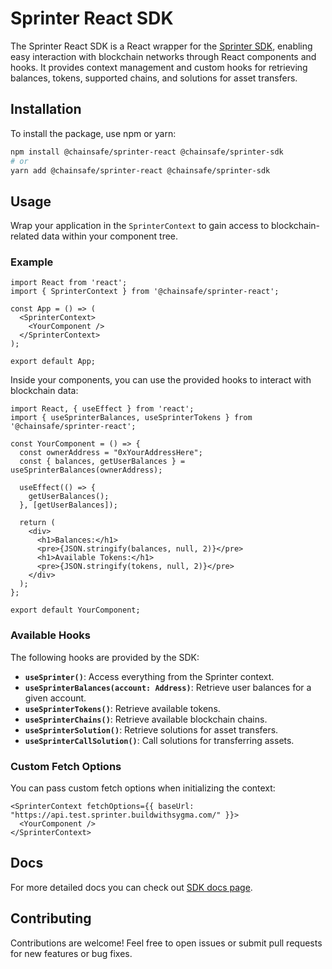 # Sprinter React SDK

The Sprinter React SDK is a React wrapper for the [Sprinter SDK](https://github.com/ChainSafe/sprinter-sdk), enabling easy interaction with blockchain networks through React components and hooks. It provides context management and custom hooks for retrieving balances, tokens, supported chains, and solutions for asset transfers.

## Installation

To install the package, use npm or yarn:

```bash
npm install @chainsafe/sprinter-react @chainsafe/sprinter-sdk
# or
yarn add @chainsafe/sprinter-react @chainsafe/sprinter-sdk
```

## Usage

Wrap your application in the `SprinterContext` to gain access to blockchain-related data within your component tree.

### Example

```tsx
import React from 'react';
import { SprinterContext } from '@chainsafe/sprinter-react';

const App = () => (
  <SprinterContext>
    <YourComponent />
  </SprinterContext>
);

export default App;
```

Inside your components, you can use the provided hooks to interact with blockchain data:

```tsx
import React, { useEffect } from 'react';
import { useSprinterBalances, useSprinterTokens } from '@chainsafe/sprinter-react';

const YourComponent = () => {
  const ownerAddress = "0xYourAddressHere";
  const { balances, getUserBalances } = useSprinterBalances(ownerAddress);

  useEffect(() => {
    getUserBalances();
  }, [getUserBalances]);

  return (
    <div>
      <h1>Balances:</h1>
      <pre>{JSON.stringify(balances, null, 2)}</pre>
      <h1>Available Tokens:</h1>
      <pre>{JSON.stringify(tokens, null, 2)}</pre>
    </div>
  );
};

export default YourComponent;
```

### Available Hooks

The following hooks are provided by the SDK:

- **`useSprinter()`**: Access everything from the Sprinter context.
- **`useSprinterBalances(account: Address)`**: Retrieve user balances for a given account.
- **`useSprinterTokens()`**: Retrieve available tokens.
- **`useSprinterChains()`**: Retrieve available blockchain chains.
- **`useSprinterSolution()`**: Retrieve solutions for asset transfers.
- **`useSprinterCallSolution()`**: Call solutions for transferring assets.

### Custom Fetch Options

You can pass custom fetch options when initializing the context:

```tsx
<SprinterContext fetchOptions={{ baseUrl: "https://api.test.sprinter.buildwithsygma.com/" }}>
  <YourComponent />
</SprinterContext>
```

## Docs
For more detailed docs you can check out [SDK docs page](https://docs.sprinter.tech/docs/react-sdk/).

## Contributing

Contributions are welcome! Feel free to open issues or submit pull requests for new features or bug fixes.

